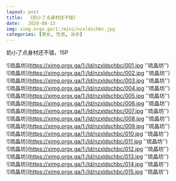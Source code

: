 ```yaml
---
layout: post
title:  《奶小了点身材还不错》
date:   2020-08-13
img: ximg.orgx.ga/1:/mini/nzxldschbc.jpg
categories: [美女, 性感, 泳衣]
---
```


奶小了点身材还不错，15P

![琉晶坊](https://ximg.orgx.ga/1:/ld/nzxldschbc/001.jpg ''琉晶坊'') <br>
![琉晶坊](https://ximg.orgx.ga/1:/ld/nzxldschbc/002.jpg ''琉晶坊'') <br>
![琉晶坊](https://ximg.orgx.ga/1:/ld/nzxldschbc/003.jpg ''琉晶坊'') <br>
![琉晶坊](https://ximg.orgx.ga/1:/ld/nzxldschbc/004.jpg ''琉晶坊'') <br>
![琉晶坊](https://ximg.orgx.ga/1:/ld/nzxldschbc/005.jpg ''琉晶坊'') <br>
![琉晶坊](https://ximg.orgx.ga/1:/ld/nzxldschbc/006.jpg ''琉晶坊'') <br>
![琉晶坊](https://ximg.orgx.ga/1:/ld/nzxldschbc/007.jpg ''琉晶坊'') <br>
![琉晶坊](https://ximg.orgx.ga/1:/ld/nzxldschbc/008.jpg ''琉晶坊'') <br>
![琉晶坊](https://ximg.orgx.ga/1:/ld/nzxldschbc/009.jpg ''琉晶坊'') <br>
![琉晶坊](https://ximg.orgx.ga/1:/ld/nzxldschbc/010.jpg ''琉晶坊'') <br>
![琉晶坊](https://ximg.orgx.ga/1:/ld/nzxldschbc/011.jpg ''琉晶坊'') <br>
![琉晶坊](https://ximg.orgx.ga/1:/ld/nzxldschbc/012.jpg ''琉晶坊'') <br>
![琉晶坊](https://ximg.orgx.ga/1:/ld/nzxldschbc/013.jpg ''琉晶坊'') <br>
![琉晶坊](https://ximg.orgx.ga/1:/ld/nzxldschbc/014.jpg ''琉晶坊'') <br>
![琉晶坊](https://ximg.orgx.ga/1:/ld/nzxldschbc/015.jpg ''琉晶坊'') <br>
